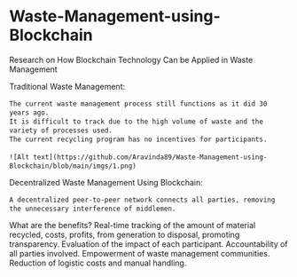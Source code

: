 # Waste-Management-using-Blockchain
Research on How Blockchain Technology Can be Applied in Waste Management

Traditional Waste Management:

    The current waste management process still functions as it did 30 years ago.
    It is difficult to track due to the high volume of waste and the variety of processes used.
    The current recycling program has no incentives for participants.
    
    ![Alt text](https://github.com/Aravinda89/Waste-Management-using-Blockchain/blob/main/imgs/1.png)
    
Decentralized Waste Management Using Blockchain:

    A decentralized peer-to-peer network connects all parties, removing the unnecessary interference of middlemen.
    
    
What are the benefits?
    Real-time tracking of the amount of material recycled, costs, profits, from generation to disposal, promoting transparency.
    Evaluation of the impact of each participant.
    Accountability of all parties involved.
    Empowerment of waste management communities.
    Reduction of logistic costs and manual handling.
    
    
